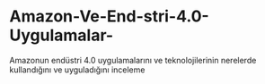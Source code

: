 # Amazon-Ve-End-stri-4.0-Uygulamalar-
Amazonun endüstri 4.0 uygulamalarını ve teknolojilerinin nerelerde kullandığını ve uyguladığını inceleme 
